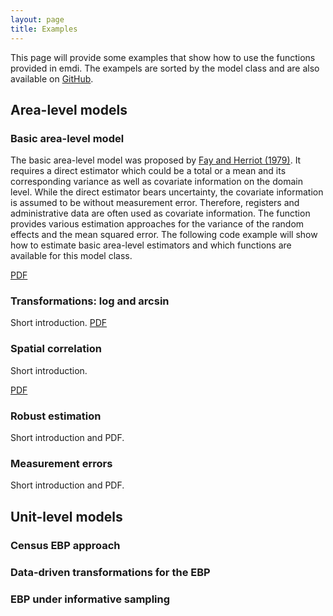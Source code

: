 ```yaml
---
layout: page
title: Examples
---
```


This page will provide some examples that show how to use the functions provided in emdi. The exampels are sorted by the model class and are also available on [GitHub](https://github.com/akreutzmann/emdi-examples).



## Area-level models

### Basic area-level model 

The basic area-level model was proposed by [Fay and Herriot (1979)](https://www.jstor.org/stable/2286322?seq=1#metadata_info_tab_contents). It requires a direct estimator which could be a total or a mean and its corresponding variance as well as covariate information on the domain level. While the direct estimator bears uncertainty, the covariate information is assumed to be without measurement error. Therefore, registers and administrative data are often used as covariate information. The function provides various estimation approaches for the variance of the random effects and the mean squared error. The following code example will show how to estimate basic area-level estimators and which functions are available for this model class. 

[PDF](https://raw.githubusercontent.com/akreutzmann/emdi-examples/master/area-level-models/basicAreaLevelModel.pdf)

### Transformations: log and arcsin 

Short introduction. 
[PDF](https://raw.githubusercontent.com/akreutzmann/emdi-examples/master/area-level-models/areaLevelTransformations.pdf)
### Spatial correlation 

Short introduction.

[PDF](https://raw.githubusercontent.com/akreutzmann/emdi-examples/master/area-level-models/fhSpatialCorrelation.pdf)

### Robust estimation

Short introduction and PDF.
### Measurement errors

Short introduction and PDF. 

## Unit-level models

### Census EBP approach 
### Data-driven transformations for the EBP 
### EBP under informative sampling 
